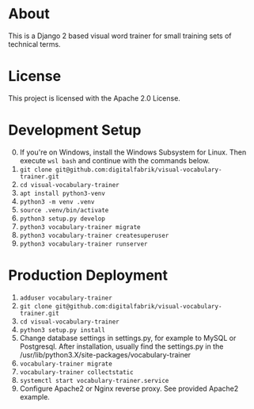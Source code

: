 # About
This is a Django 2 based visual word trainer for small training sets of technical terms.

# License
This project is licensed with the Apache 2.0 License.

# Development Setup
0. If you're on Windows, install the Windows Subsystem for Linux. Then execute `wsl bash` and continue with the commands below.
1. `git clone git@github.com:digitalfabrik/visual-vocabulary-trainer.git`
2. `cd visual-vocabulary-trainer`
3. `apt install python3-venv`
4. `python3 -m venv .venv`
5. `source .venv/bin/activate`
6. `python3 setup.py develop`
7. `python3 vocabulary-trainer migrate`
8. `python3 vocabulary-trainer createsuperuser`
9. `python3 vocabulary-trainer runserver`

# Production Deployment
1. `adduser vocabulary-trainer`
2. `git clone git@github.com:digitalfabrik/visual-vocabulary-trainer.git`
3. `cd visual-vocabulary-trainer`
4. `python3 setup.py install`
5. Change database settings in settings.py, for example to MySQL or Postgresql. After installation, usually find the settings.py in the /usr/lib/python3.X/site-packages/vocabulary-trainer
6. `vocabulary-trainer migrate`
7. `vocabulary-trainer collectstatic`
8. `systemctl start vocabulary-trainer.service`
9. Configure Apache2 or Nginx reverse proxy. See provided Apache2 example.
